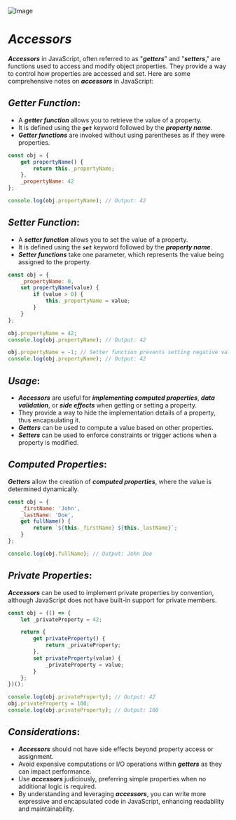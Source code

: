 ![Image](https://i.morioh.com/2021/10/26/677043de.webp)
# ***Accessors***

***Accessors*** in JavaScript, often referred to as "***getters***" and "***setters***," are functions used to access and modify object properties. They provide a way to control how properties are accessed and set. Here are some comprehensive notes on ***accessors*** in JavaScript:

## ***Getter Function***:

- A ***getter function*** allows you to retrieve the value of a property.
 - It is defined using the ***`get`*** keyword followed by the ***property name***.
- ***Getter functions*** are invoked without using parentheses as if they were properties.
```javascript
const obj = {
    get propertyName() {
        return this._propertyName;
    },
    _propertyName: 42
};

console.log(obj.propertyName); // Output: 42
```

## ***Setter Function***:

- A ***setter function*** allows you to set the value of a property.
- It is defined using the ***`set`*** keyword followed by the ***property name***.
- ***Setter functions*** take one parameter, which represents the value being assigned to the property.
```javascript
const obj = {
    _propertyName: 0,
    set propertyName(value) {
        if (value > 0) {
            this._propertyName = value;
        }
    }
};

obj.propertyName = 42;
console.log(obj.propertyName); // Output: 42

obj.propertyName = -1; // Setter function prevents setting negative values
console.log(obj.propertyName); // Output: 42
```

## ***Usage***:

- ***Accessors*** are useful for ***implementing computed properties***, ***data validation***, or ***side effects*** when getting or setting a property.
- They provide a way to hide the implementation details of a property, thus encapsulating it.
- ***Getters*** can be used to compute a value based on other properties.
- ***Setters*** can be used to enforce constraints or trigger actions when a property is modified.

## ***Computed Properties***:

***Getters*** allow the creation of ***computed properties***, where the value is determined dynamically.
```javascript
const obj = {
    _firstName: 'John',
    _lastName: 'Doe',
    get fullName() {
        return `${this._firstName} ${this._lastName}`;
    }
};

console.log(obj.fullName); // Output: John Doe
```

## ***Private Properties***:

***Accessors*** can be used to implement private properties by convention, although JavaScript does not have built-in support for private members.
```javascript
const obj = (() => {
    let _privateProperty = 42;

    return {
        get privateProperty() {
            return _privateProperty;
        },
        set privateProperty(value) {
            _privateProperty = value;
        }
    };
})();

console.log(obj.privateProperty); // Output: 42
obj.privateProperty = 100;
console.log(obj.privateProperty); // Output: 100
```

## ***Considerations***:

- ***Accessors*** should not have side effects beyond property access or assignment.
- Avoid expensive computations or I/O operations within ***getters*** as they can impact performance.
- Use ***accessors*** judiciously, preferring simple properties when no additional logic is required.
- By understanding and leveraging ***accessors***, you can write more expressive and encapsulated code in JavaScript, enhancing readability and maintainability.





